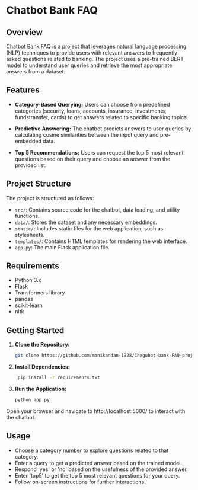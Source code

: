 # Chatbot Bank FAQ

## Overview

Chatbot Bank FAQ is a project that leverages natural language processing (NLP) techniques to provide users with relevant answers to frequently asked questions related to banking. The project uses a pre-trained BERT model to understand user queries and retrieve the most appropriate answers from a dataset.

## Features

- **Category-Based Querying:** Users can choose from predefined categories (security, loans, accounts, insurance, investments, fundstransfer, cards) to get answers related to specific banking topics.

- **Predictive Answering:** The chatbot predicts answers to user queries by calculating cosine similarities between the input query and pre-embedded data.

- **Top 5 Recommendations:** Users can request the top 5 most relevant questions based on their query and choose an answer from the provided list.

## Project Structure

The project is structured as follows:

- `src/`: Contains source code for the chatbot, data loading, and utility functions.
- `data/`: Stores the dataset and any necessary embeddings.
- `static/`: Includes static files for the web application, such as stylesheets.
- `templates/`: Contains HTML templates for rendering the web interface.
- `app.py`: The main Flask application file.

## Requirements

- Python 3.x
- Flask
- Transformers library
- pandas
- scikit-learn
- nltk

## Getting Started

1. **Clone the Repository:**

   ```bash
   git clone https://github.com/manikandan-1928/Chegubot-bank-FAQ-project.git
   ```

2. **Install Dependencies:**

   ```bash
    pip install -r requirements.txt
   ```

3. **Run the Application:**

    ```bash
    python app.py
   ```


Open your browser and navigate to http://localhost:5000/ to interact with the chatbot.


## Usage 

- Choose a category number to explore questions related to that category.
- Enter a query to get a predicted answer based on the trained model.
- Respond 'yes' or 'no' based on the usefulness of the provided answer.
- Enter 'top5' to get the top 5 most relevant questions for your query.
- Follow on-screen instructions for further interactions.



